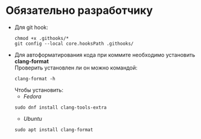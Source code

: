 # Обязательно разработчику
- Для git hook:  
  ```
  chmod +x .githooks/*
  git config --local core.hooksPath .githooks/
  ```
- Для автоформатирования кода при коммите необходимо установить **clang-format**  
  Проверить установлен ли он можно командой: 
  ```
  clang-format -h
  ```
  Чтобы установить:
  - *Fedora*
  ```
  sudo dnf install clang-tools-extra
  ```
  - *Ubuntu*
  ```
  sudo apt install clang-format
  ```
